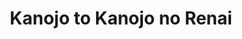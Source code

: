 --- 
title: "Kanojo to Kanojo no Renai"
publishdate: "2019-5-15T16:48:46+02:00"
src: "https://365manga.net/manga/kanojo-to-kanojo-no-renai"
image: "https://data.365manga.net/images/thumbnails/19325-kanojo-to-kanojo-no-renai.jpg"
description: "“17 years old. We’re not children, yet we’re not adults. But every serious matter is worthy of attention.” Bored with everyday life, Haruka was feeling that she wanted something hot. And then one day, did you know of the hot Miki who has no female friends’ “unexpected face without makeup”…?"
---